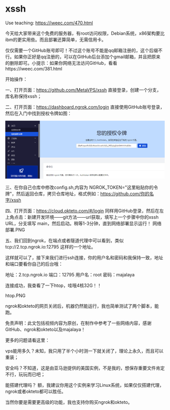 # xssh

Use teaching: https://iweec.com/470.html


今天给大家带来这个免费的服务器，有root访问权限，Debian系统，x86架构要比ibm的更实用些。而且部署还算简单，无需信用卡。

仅仅需要一个GitHub账号即可！不过这个账号不能是qq邮箱注册的，这个后缀不行。如果你正好是qq注册的，可以在GitHub后台添加个gmail邮箱，并且把原来的删除即可。小提示：如果你网络无法访问GitHub，看看https://iweec.com/381.html

开始操作：

一、打开页面：https://github.com/MetaVPS/xssh 直接登录，创建一个分支，库名称保持xssh；

二、打开页面：https://dashboard.ngrok.com/login 直接使用GitHub账号登录，然后在入门中找到授权令牌如图：

![Deploy](Imag/3970998153.png)

三、在你自己仓库中修改config.sh,内容为 NGROK_TOKEN="这里粘贴你的令牌"，然后返回仓库，拷贝仓库地址，格式例如：https://github.com/你的名字/xssh

四、打开页面：https://cloud.okteto.com/#/login 同样用GitHub登录，然后在左上角点击：新建开发环境——git方法——url获取，填写上一个步骤中你的xssh URL，分支填写 main，然后启动。稍等1-3分钟，直到网络部署显示运行！
网络部署.PNG

五、我们回到ngrok，在端点或者隧道代理中可以看到，类似 tcp://2.tcp.ngrok.io:12795 这样的一个地址。

这样就可以了，接下来我们进行ssh连接，你的用户名和密码和我保持一致，地址和端口要看你自己的后台哦：

地址：2.tcp.ngrok.io
端口：12795
用户名：root
密码：majalaya

连接成功，我查看了一下htop，哇哦4核32G！！

htop.PNG

ngrok和okteto的网页关闭后，机器仍然能运行，我也简单测试了两个脚本，能跑。

免责声明：此文包括视频内容为原创，在制作中参考了一些网络内容，感谢GitHub、ngrok和okteto以及majalaya！

更多的问题请看这里：

vps能用多久？未知，我只用了半个小时测一下就关闭了，理论上永久，而且可以重装；

安全吗？不知道，这是由亚马逊提供的美国实例，不是我的，想保存重要文件肯定不行，玩玩而已吧；

能搭建代理吗？ 额，我建议你用这个实例来学习Linux系统，如果仅仅搭建代理，ngrok或者okteto都可以胜任。

当然你要是需要更高级的功能，我也支持你购买ngrok和okteto。
